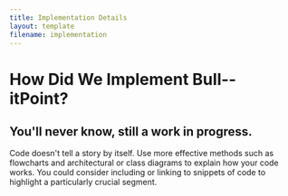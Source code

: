 ```yaml
---
title: Implementation Details
layout: template
filename: implementation
---
```


# How Did We Implement Bull--itPoint?

## You'll never know, still a work in progress.

Code doesn't tell a story by itself. Use more effective methods such as flowcharts and architectural or class diagrams to explain how your code works. You could consider including or linking to snippets of code to highlight a particularly crucial segment.
